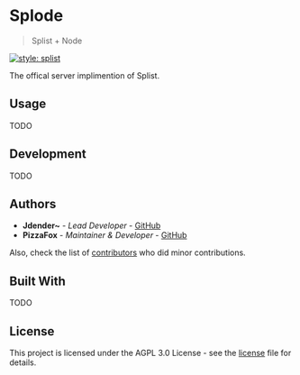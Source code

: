 # Splode

> Splist + Node

[![style: splist](https://img.shields.io/badge/style-splist-730da7)](https://github.com/Splist/code-style)

The offical server implimention of Splist.

## Usage

TODO

## Development

TODO

## Authors

-   **Jdender~** - _Lead Developer_ - [GitHub](https://github.com/jdender)
-   **PizzaFox** - _Maintainer & Developer_ - [GitHub](https://github.com/pizzafox)

Also, check the list of [contributors](https://github.com/splist/splode/contributors) who did minor contributions.

## Built With

TODO

## License

This project is licensed under the AGPL 3.0 License - see the [license](https://github.com/splist/splode/blob/master/LICENSE) file for details.
